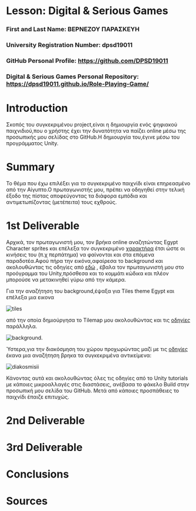# Lesson: Digital & Serious Games

### First and Last Name: ΒΕΡΝΕΖΟΥ ΠΑΡΑΣΚΕΥΗ
### University Registration Number: dpsd19011
### GitHub Personal Profile: https://github.com/DPSD19011
### Digital & Serious Games Personal Repository: https://dpsd19011.github.io/Role-Playing-Game/

# Introduction

Σκοπός του συγκεκριμένου project,είναι η δημιουργία ενός ψηφιακού παιχνιδιού,που ο χρήστης έχει την δυνατότητα να παίζει online μέσω της προσωπικής μου σελίδας στο GitHub.Η δημιουργία του,έγινε μέσω του προγράμματος Unity.

# Summary

Το θέμα που έχω επιλέξει για το συγκεκριμένο παιχνίδι είναι επηρεασμένο από την Αίγυπτο.Ο πρωταγωνιστής μου, πρέπει να οδηγηθεί στην τελική έξοδο της πίστας αποφεύγοντας τα διάφορα εμπόδια και αντιμετωπίζοντας (μετέπειτα) τους εχθρούς.

# 1st Deliverable

Αρχικά, τον πρωταγωνιστή μου, τον βρήκα online αναζητώντας Egypt Character sprites και επέλεξα τον συγκεκριμένο [χαρακτήρα](https://www.freepik.com/premium-vector/egyptian-pharaoh-cartoon-game-character-animation-sprite_1978966.htm) έτσι ώστε οι κινήσεις του (π.χ περπάτημα) να φαίνονται και στα επόμενα παραδοτέα.Αφού πήρα την εικόνα,αφαίρεσα το background και ακολουθώντας τις οδηγίες από [εδώ](https://learn.unity.com/tutorial/main-character-and-first-script?uv=2020.3&projectId=5c6166dbedbc2a0021b1bc7c#) , έβαλα τον πρωταγωνιστή μου στο προόγραμμα του Unity,πρόσθεσα και το κομμάτι κώδικα και πλέον μπορούσε να μετακινηθεί γύρω από την κάμερα.

Για την αναζήτηση του background,έψαξα για Tiles theme Egypt και επέλεξα μια εικονα

![tiles](https://user-images.githubusercontent.com/100956344/200905508-e9e1dd37-0d6f-4211-a61d-455d7983ced8.jpg) 

 από την οποία δημιούργησα το Tilemap μου ακολουθώντας και τις [οδηγίες](https://learn.unity.com/tutorial/world-design-tilemaps?uv=2020.3&projectId=5c6166dbedbc2a0021b1bc7c) παράλληλα.


 ![background](https://user-images.githubusercontent.com/100956344/200902767-5b553798-20e9-4652-96e7-c6258db74298.jpg).
 
 
 
Ύστερα,για την διακόσμηση του χώρου προχωρώντας μαζί με τις [οδηγίες](https://learn.unity.com/tutorial/decorating-the-world?uv=2020.3&projectId=5c6166dbedbc2a0021b1bc7c) έκανα μια αναζήτηση βρηκα τα συγκεκριμένα αντικείμενα:



![diakosmisii](https://user-images.githubusercontent.com/100956344/200911836-b71cba94-0dc9-4a63-ad61-a4343f1d0fbc.jpg)




Κάνοντας αυτά και ακολουθώντας όλες τις οδηγίες από το Unity tutorials με κάποιες μικροαλλαγές στις διαστάσεις, ανέβασα το φάκελο Build στην προσωπική μου σελίδα του GitHub. Μετά από κάποιες προσπάθειες το παιχνίδι έπαιζε επιτυχώς.





# 2nd Deliverable


# 3rd Deliverable 


# Conclusions


# Sources
